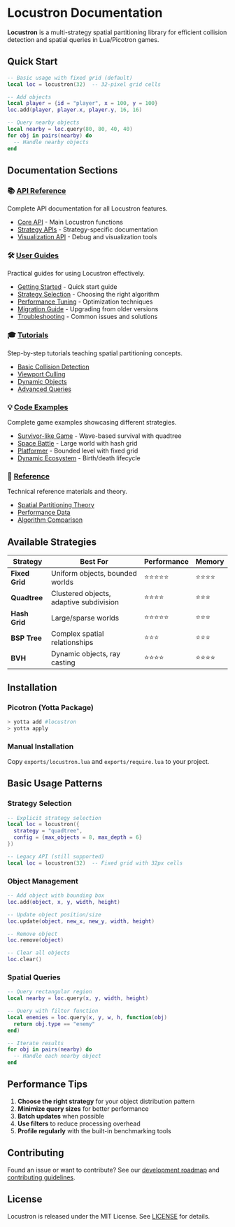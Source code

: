 # Locustron Documentation

**Locustron** is a multi-strategy spatial partitioning library for efficient collision detection and spatial queries in Lua/Picotron games.

## Quick Start

```lua
-- Basic usage with fixed grid (default)
local loc = locustron(32)  -- 32-pixel grid cells

-- Add objects
local player = {id = "player", x = 100, y = 100}
loc.add(player, player.x, player.y, 16, 16)

-- Query nearby objects
local nearby = loc.query(80, 80, 40, 40)
for obj in pairs(nearby) do
  -- Handle nearby objects
end
```

## Documentation Sections

### 📚 [API Reference](api/)

Complete API documentation for all Locustron features.

- [Core API](api/core-api.md) - Main Locustron functions
- [Strategy APIs](api/strategies/) - Strategy-specific documentation
- [Visualization API](api/visualization.md) - Debug and visualization tools

### 🛠️ [User Guides](guides/)

Practical guides for using Locustron effectively.

- [Getting Started](guides/getting-started.md) - Quick start guide
- [Strategy Selection](guides/strategy-selection.md) - Choosing the right algorithm
- [Performance Tuning](guides/performance-tuning.md) - Optimization techniques
- [Migration Guide](guides/migration-guide.md) - Upgrading from older versions
- [Troubleshooting](guides/troubleshooting.md) - Common issues and solutions

### 🎓 [Tutorials](tutorials/)

Step-by-step tutorials teaching spatial partitioning concepts.

- [Basic Collision Detection](tutorials/basic-collision.md)
- [Viewport Culling](tutorials/viewport-culling.md)
- [Dynamic Objects](tutorials/dynamic-objects.md)
- [Advanced Queries](tutorials/advanced-queries.md)

### 💡 [Code Examples](examples/)

Complete game examples showcasing different strategies.

- [Survivor-like Game](examples/survivor-like.lua) - Wave-based survival with quadtree
- [Space Battle](examples/space-battle.lua) - Large world with hash grid
- [Platformer](examples/platformer.lua) - Bounded level with fixed grid
- [Dynamic Ecosystem](examples/dynamic-ecosystem.lua) - Birth/death lifecycle

### 📖 [Reference](reference/)

Technical reference materials and theory.

- [Spatial Partitioning Theory](reference/spatial-partitioning.md)
- [Performance Data](reference/performance-data.md)
- [Algorithm Comparison](reference/algorithm-comparison.md)

## Available Strategies

| Strategy | Best For | Performance | Memory |
|----------|----------|-------------|--------|
| **Fixed Grid** | Uniform objects, bounded worlds | ⭐⭐⭐⭐⭐ | ⭐⭐⭐⭐ |
| **Quadtree** | Clustered objects, adaptive subdivision | ⭐⭐⭐⭐ | ⭐⭐⭐ |
| **Hash Grid** | Large/sparse worlds | ⭐⭐⭐⭐⭐ | ⭐⭐⭐ |
| **BSP Tree** | Complex spatial relationships | ⭐⭐⭐ | ⭐⭐⭐ |
| **BVH** | Dynamic objects, ray casting | ⭐⭐⭐⭐ | ⭐⭐⭐⭐ |

## Installation

### Picotron (Yotta Package)

```bash
> yotta add #locustron
> yotta apply
```

### Manual Installation

Copy `exports/locustron.lua` and `exports/require.lua` to your project.

## Basic Usage Patterns

### Strategy Selection

```lua
-- Explicit strategy selection
local loc = locustron({
  strategy = "quadtree",
  config = {max_objects = 8, max_depth = 6}
})

-- Legacy API (still supported)
local loc = locustron(32)  -- Fixed grid with 32px cells
```

### Object Management

```lua
-- Add object with bounding box
loc.add(object, x, y, width, height)

-- Update object position/size
loc.update(object, new_x, new_y, width, height)

-- Remove object
loc.remove(object)

-- Clear all objects
loc.clear()
```

### Spatial Queries

```lua
-- Query rectangular region
local nearby = loc.query(x, y, width, height)

-- Query with filter function
local enemies = loc.query(x, y, w, h, function(obj)
  return obj.type == "enemy"
end)

-- Iterate results
for obj in pairs(nearby) do
  -- Handle each nearby object
end
```

## Performance Tips

1. **Choose the right strategy** for your object distribution pattern
2. **Minimize query sizes** for better performance
3. **Batch updates** when possible
4. **Use filters** to reduce processing overhead
5. **Profile regularly** with the built-in benchmarking tools

## Contributing

Found an issue or want to contribute? See our [development roadmap](../ROADMAP.md) and [contributing guidelines](../CONTRIBUTING.md).

## License

Locustron is released under the MIT License. See [LICENSE](../LICENSE) for details.
